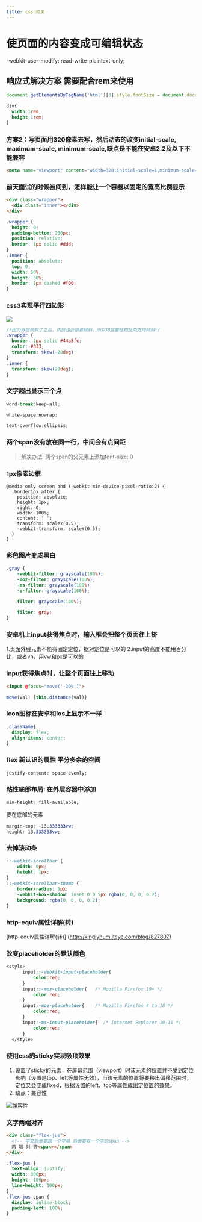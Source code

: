 ```yaml
---
title: css 相关
---
```


# 使页面的内容变成可编辑状态

  -webkit-user-modify: read-write-plaintext-only;

## 响应式解决方案  需要配合rem来使用

```js
document.getElementsByTagName('html')[0].style.fontSize = document.documentElement.clientWidth/10 + "px";
```

```css
div{
  width:1rem;
  height:1rem;
}
```

### 方案2：写页面用320像素去写，然后动态的改变initial-scale, maximum-scale, minimum-scale,缺点是不能在安卓2.2及以下不能兼容

```html
<meta name="viewport" content="width=320,initial-scale=1,minimum-scale=1,maximum=1">
```

### 前天面试的时候被问到，怎样能让一个容器以固定的宽高比例显示

```html
<div class="wrapper">
  <div class="inner"></div>
</div>
```

```css
.wrapper {
  height: 0;
  padding-bottom: 200px;
  position: relative;
  border: 1px solid #ddd;
}
.inner {
  position: absolute;
  top: 0;
  width: 50%;
  height: 50%;
  border: 1px dashed #f00;
}
```

### css3实现平行四边形

![](http://mmbiz.qpic.cn/mmbiz_jpg/zPh0erYjkib1wEDCbVm1BMPF4Ipy9icYLsOVBTDH4t5NxJgrojGIUXX2r32xR9txBS389HP0MuZshnPhYb1N8voQ/640?wx_fmt=jpeg&tp=webp&wxfrom=5&wx_lazy=1)

```css
/*因为外层倾斜了之后，内层也会跟着倾斜，所以内层要往相反的方向倾斜*/
.wrapper {
  border: 1px solid #44a5fc;
  color: #333;
  transform: skew(-20deg);
}
.inner {
  transform: skew(20deg);
}
```

### 文字超出显示三个点

```js
word-break:keep-all;

white-space:nowrap;

text-overflow:ellipsis;
```

### 两个span没有放在同一行，中间会有点间距

> 解决办法: 两个span的父元素上添加font-size: 0

### 1px像素边框

```
@media only screen and (-webkit-min-device-pixel-ratio:2) {
  .border1px:after {
    position: absolute;
    height: 1px;
    right: 0;
    width: 100%;
    content: ' ';
    transform: scaleY(0.5);
    -webkit-transform: scaleY(0.5);
  }
}
```

### 彩色图片变成黑白

```css
.gray {
    -webkit-filter: grayscale(100%);
    -moz-filter: grayscale(100%);
    -ms-filter: grayscale(100%);
    -o-filter: grayscale(100%);

    filter: grayscale(100%);

    filter: gray;
}
```

### 安卓机上input获得焦点时，输入框会把整个页面往上挤

1.页面外层元素不能有固定定位，据对定位是可以的
2.input的高度不能用百分比，或者vh，用vw和px是可以的

### input获得焦点时，让整个页面往上移动

```html
<input @focus="move('-20%')">
```

```js
move(val) {this.distance(val)}
```

### icon图标在安卓和ios上显示不一样

```css
.className{
  display: flex;
  align-items: center;
}
```

### flex 新认识的属性  平分多余的空间

```css
justify-content: space-evenly;
```

### 粘性底部布局: 在外层容器中添加

```css
min-height: fill-available;
```

要在底部的元素

```css
margin-top: -13.333333vw;
height: 13.333333vw;
```

### 去掉滚动条

```css
::-webkit-scrollbar {
    width: 0px;
    height: 1px;
}
::-webkit-scrollbar-thumb {
    border-radius: 5px;
    -webkit-box-shadow: inset 0 0 5px rgba(0, 0, 0, 0.2);
    background: rgba(0, 0, 0, 0.2);
}
```

### http-equiv属性详解(转)

[http-equiv属性详解(转)] (http://kinglyhum.iteye.com/blog/827807)

### 改变placeholder的默认颜色

```css
<style>
      input::-webkit-input-placeholder{
          color:red;
      }
      input::-moz-placeholder{   /* Mozilla Firefox 19+ */
          color:red;
      }
      input:-moz-placeholder{    /* Mozilla Firefox 4 to 18 */
          color:red;
      }
      input:-ms-input-placeholder{  /* Internet Explorer 10-11 */ 
          color:red;
      }
  </style>
```

### 使用css的sticky实现吸顶效果

1. 设置了sticky的元素，在屏幕范围（viewport）时该元素的位置并不受到定位影响（设置是top、left等属性无效），当该元素的位置将要移出偏移范围时，定位又会变成fixed，根据设置的left、top等属性成固定位置的效果。
2. 缺点：兼容性

![兼容性](https://test123-1257243555.cos.ap-chengdu.myqcloud.com/sticky%E5%85%BC%E5%AE%B9.png?sign=q-sign-algorithm%3Dsha1%26q-ak%3DAKIDrbxHckIbGiy3A6QTtCSZfDf09GG4LGvF%26q-sign-time%3D1534843417%3B1534844317%26q-key-time%3D1534843417%3B1534844317%26q-header-list%3D%26q-url-param-list%3D%26q-signature%3Ddcdd1d36c147376c494c8f78847f7e1828d932b9)

### 文字两端对齐

```html
<div class="flex-jus">
  <!-- 中文后面要跟一个空格 后面要有一个空的span -->
  两 端 对 齐<span></span>
</div>
```

```css
.flex-jus {
  text-align: justify;
  width: 300px;
  height: 100px;
  line-height: 100px;
}
.flex-jus span {
  display: inline-block;
  padding-left: 100%;
}
```
